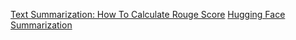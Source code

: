 [Text Summarization: How To Calculate Rouge Score](https://medium.com/@eren9677/text-summarization-387836c9e178)
[Hugging Face Summarization](https://huggingface.co/learn/nlp-course/en/chapter7/5)